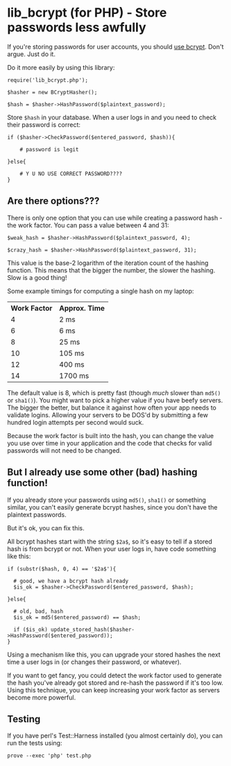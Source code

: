 # lib_bcrypt (for PHP) - Store passwords less awfully

If you're storing passwords for user accounts, you should
<a href="http://codahale.com/how-to-safely-store-a-password/">use bcrypt</a>.
Don't argue. Just do it.

Do it more easily by using this library:

    require('lib_bcrypt.php');

    $hasher = new BCryptHasher();

    $hash = $hasher->HashPassword($plaintext_password);

Store `$hash` in your database. When a user logs in and you
need to check their password is correct:

    if ($hasher->CheckPassword($entered_password, $hash)){

        # password is legit

    }else{

        # Y U NO USE CORRECT PASSWORD????
    }


## Are there options???

There is only one option that you can use while creating a password
hash - the work factor. You can pass a value between 4 and 31:

    $weak_hash = $hasher->HashPassword($plaintext_password, 4);

    $crazy_hash = $hasher->HashPassword($plaintext_password, 31);

This value is the base-2 logarithm of the iteration count of the
hashing function. This means that the bigger the number, the slower
the hashing. Slow is a good thing!

Some example timings for computing a single hash on my laptop:

<table>
<tr><th>Work Factor</th><th>Approx. Time</th></tr>
<tr><td>4</td><td>2 ms</td></tr>
<tr><td>6</td><td>6 ms</td></tr>
<tr><td>8</td><td>25 ms</td></tr>
<tr><td>10</td><td>105 ms</td></tr>
<tr><td>12</td><td>400 ms</td></tr>
<tr><td>14</td><td>1700 ms</td></tr>
</table>

The default value is 8, which is pretty fast (though *much* slower than
`md5()` or `sha1()`). You might want to pick a higher value if you have
beefy servers. The bigger the better, but balance it against how often
your app needs to validate logins. Allowing your servers to be DOS'd by
submitting a few hundred login attempts per second would suck.

Because the work factor is built into the hash, you can change the value
you use over time in your application and the code that checks for valid 
passwords will not need to be changed.


## But I already use some other (bad) hashing function!

If you already store your passwords using `md5()`, `sha1()` or something
similar, you can't easily generate bcrypt hashes, since you don't have
the plaintext passwords.

But it's ok, you can fix this.

All bcrypt hashes start with the string `$2a$`, so it's easy to tell if
a stored hash is from bcrypt or not. When your user logs in, have code
something like this:

    if (substr($hash, 0, 4) == '$2a$'){

      # good, we have a bcrypt hash already
      $is_ok = $hasher->CheckPassword($entered_password, $hash);

    }else{

      # old, bad, hash
      $is_ok = md5($entered_password) == $hash;

      if ($is_ok) update_stored_hash($hasher->HashPassword($entered_password));
    }

Using a mechanism like this, you can upgrade your stored hashes the next
time a user logs in (or changes their password, or whatever).

If you want to get fancy, you could detect the work factor used to generate
the hash you've already got stored and re-hash the password if it's too low.
Using this technique, you can keep increasing your work factor as servers
become more powerful.


## Testing

If you have perl's Test::Harness installed (you almost certainly do), you can run the tests using:

    prove --exec 'php' test.php